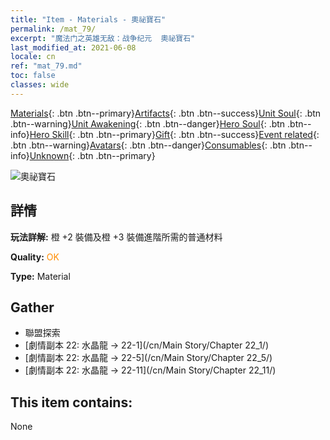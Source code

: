 ```yaml
---
title: "Item - Materials - 奧祕寶石"
permalink: /mat_79/
excerpt: "魔法门之英雄无敌：战争纪元  奧祕寶石"
last_modified_at: 2021-06-08
locale: cn
ref: "mat_79.md"
toc: false
classes: wide
---
```

 [Materials](/ItemsCN/){: .btn .btn--primary}[Artifacts](/ItemsCN/Artifacts/){: .btn .btn--success}[Unit Soul](/ItemsCN/UnitSoul/){: .btn .btn--warning}[Unit Awakening](/ItemsCN/UnitAwakening/){: .btn .btn--danger}[Hero Soul](/ItemsCN/HeroSoul/){: .btn .btn--info}[Hero Skill](/ItemsCN/HeroSkill/){: .btn .btn--primary}[Gift](/ItemsCN/Gift/){: .btn .btn--success}[Event related](/ItemsCN/Events/){: .btn .btn--warning}[Avatars](/ItemsCN/Avatars/){: .btn .btn--danger}[Consumables](/ItemsCN/Consumables/){: .btn .btn--info}[Unknown](/ItemsCN/Unknown/){: .btn .btn--primary}

 ![奧祕寶石](/images/t/i_cailiao_baoshi3.png)

## 詳情
 **玩法詳解:** 橙 +2 裝備及橙 +3 裝備進階所需的普通材料

 **Quality:** <span style="color: #FF8C00">OK</span>

 **Type:** Material

## Gather

*    聯盟探索 
*    [劇情副本 22: 水晶龍 -> 22-1](/cn/Main Story/Chapter 22_1/) 
*    [劇情副本 22: 水晶龍 -> 22-5](/cn/Main Story/Chapter 22_5/) 
*    [劇情副本 22: 水晶龍 -> 22-11](/cn/Main Story/Chapter 22_11/) 

## This item contains:

  None


